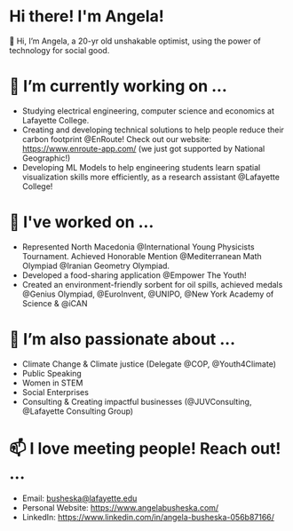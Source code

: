 # Hi there! I'm Angela!

👋 Hi, I’m Angela, a 20-yr old unshakable optimist, using the power of technology for social good. 

# 🌱 I’m currently working on ...
- Studying electrical engineering, computer science and economics at Lafayette College.
- Creating and developing technical solutions to help people reduce their carbon footprint @EnRoute! Check out our website: https://www.enroute-app.com/ (we just got supported by National Geographic!)
- Developing ML Models to help engineering students learn spatial visualization skills more efficiently, as a research assistant @Lafayette College! 

# 👀 I've worked on ...
- Represented North Macedonia @International Young Physicists Tournament. Achieved Honorable Mention @Mediterranean Math Olympiad @Iranian Geometry Olympiad.
- Developed a food-sharing application @Empower The Youth!
- Created an environment-friendly sorbent for oil spills, achieved medals @Genius Olympiad, @EuroInvent, @UNIPO, @New York Academy of Science & @iCAN
 
# 💞️ I’m also passionate about ...
- Climate Change & Climate justice (Delegate @COP, @Youth4Climate)
- Public Speaking 
- Women in STEM
- Social Enterprises
- Consulting & Creating impactful businesses (@JUVConsulting, @Lafayette Consulting Group)

# 📫 I love meeting people! Reach out! ...
- Email: busheska@lafayette.edu 
- Personal Website: https://www.angelabusheska.com/
- LinkedIn: https://www.linkedin.com/in/angela-busheska-056b87166/

<!---
Angelaangie-ai/Angelaangie-ai is a ✨ special ✨ repository because its `README.md` (this file) appears on your GitHub profile.
You can click the Preview link to take a look at your changes.
--->
